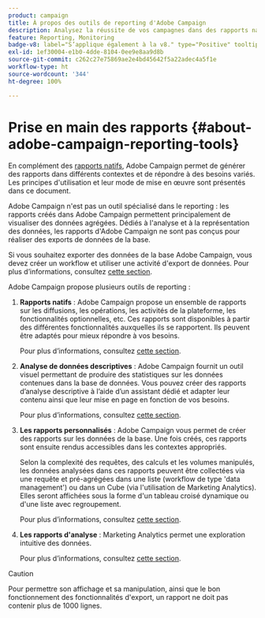 ```yaml
---
product: campaign
title: À propos des outils de reporting d'Adobe Campaign
description: Analysez la réussite de vos campagnes dans des rapports natifs ou personnalisés.
feature: Reporting, Monitoring
badge-v8: label="S’applique également à la v8." type="Positive" tooltip="S’applique également à Campaign v8."
exl-id: 1ef30004-e1b0-4dde-8104-0ee9e8aa9d8b
source-git-commit: c262c27e75869ae2e4bd45642f5a22adec4a5f1e
workflow-type: ht
source-wordcount: '344'
ht-degree: 100%

---
```


# Prise en main des rapports {#about-adobe-campaign-reporting-tools}



En complément des [rapports natifs](../../reporting/using/about-campaign-built-in-reports.md), Adobe Campaign permet de générer des rapports dans différents contextes et de répondre à des besoins variés. Les principes d&#39;utilisation et leur mode de mise en œuvre sont présentés dans ce document.

Adobe Campaign n&#39;est pas un outil spécialisé dans le reporting : les rapports créés dans Adobe Campaign permettent principalement de visualiser des données agrégées. Dédiés à l&#39;analyse et à la représentation des données, les rapports d&#39;Adobe Campaign ne sont pas conçus pour réaliser des exports de données de la base.

Si vous souhaitez exporter des données de la base Adobe Campaign, vous devez créer un workflow et utiliser une activité d&#39;export de données. Pour plus d’informations, consultez [cette section](../../workflow/using/about-action-activities.md).

Adobe Campaign propose plusieurs outils de reporting :

1. **Rapports natifs** : Adobe Campaign propose un ensemble de rapports sur les diffusions, les opérations, les activités de la plateforme, les fonctionnalités optionnelles, etc. Ces rapports sont disponibles à partir des différentes fonctionnalités auxquelles ils se rapportent. Ils peuvent être adaptés pour mieux répondre à vos besoins.

   Pour plus d’informations, consultez [cette section](../../reporting/using/about-campaign-built-in-reports.md).

1. **Analyse de données descriptives** : Adobe Campaign fournit un outil visuel permettant de produire des statistiques sur les données contenues dans la base de données. Vous pouvez créer des rapports d’analyse descriptive à l’aide d’un assistant dédié et adapter leur contenu ainsi que leur mise en page en fonction de vos besoins.

   Pour plus d’informations, consultez [cette section](../../reporting/using/about-descriptive-analysis.md).

1. **Les rapports personnalisés** : Adobe Campaign vous permet de créer des rapports sur les données de la base. Une fois créés, ces rapports sont ensuite rendus accessibles dans les contextes appropriés.

   Selon la complexité des requêtes, des calculs et les volumes manipulés, les données analysées dans ces rapports peuvent être collectées via une requête et pré-agrégées dans une liste (workflow de type &#39;data management&#39;) ou dans un Cube (via l&#39;utilisation de Marketing Analytics). Elles seront affichées sous la forme d&#39;un tableau croisé dynamique ou d&#39;une liste avec regroupement.

   Pour plus d’informations, consultez [cette section](../../reporting/using/about-reports-creation-in-campaign.md).

1. **Les rapports d&#39;analyse** : Marketing Analytics permet une exploration intuitive des données.

   Pour plus d’informations, consultez [cette section](../../reporting/using/ac-cubes.md).

>[!CAUTION]
>
>Pour permettre son affichage et sa manipulation, ainsi que le bon fonctionnement des fonctionnalités d&#39;export, un rapport ne doit pas contenir plus de 1000 lignes.
